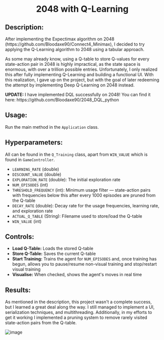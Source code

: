 <h1 align="center">2048 with Q-Learning</h1>

<h2>Description:</h2>
<p>
After implementing the Expectimax algorithm on 2048 (https://github.com/Bloodaxe90/Connect4_Minimax), I decided to try applying the Q-Learning algorithm to 2048 using a tabular approach.
</p>
<p>
As some may already know, using a Q-table to store Q-values for every state-action pair in 2048 is highly impractical, as the state space is enormous, with over a trillion possible entries. Unfortunately, I only realized this after fully implementing Q-Learning and building a functional UI. With this realization, I gave up on the project, but with the goal of later redeeming the attempt by implementing Deep Q-Learning on 2048 instead.
</p>
<p>
<strong>UPDATE:</strong> I have implemented DQL successfully on 2048! You can find it here: https://github.com/Bloodaxe90/2048_DQL_python
</p>

<h2>Usage:</h2>
<p>Run the main method in the <code>Application</code> class.</p>

<h2>Hyperparameters:</h2>
<p>All can be found in the <code>Q_Training</code> class, apart from <code>WIN_VALUE</code> which is found in <code>GameController</code>.</p>
<ul>
  <li><code>LEARNING_RATE</code> (double)</li>
  <li><code>DISCOUNT_VALUE</code> (double)</li>
  <li><code>EXPLORATION_RATE</code> (double): The initial exploration rate</li>
  <li><code>NUM_EPISODES</code> (int)</li>
  <li><code>THRESHOLD_FREQUENCY</code> (int): Minimum usage filter — state-action pairs with frequencies below this after every 1000 episodes are pruned from the Q-table</li>
  <li><code>DECAY_RATE</code> (double): Decay rate for the usage frequencies, learning rate, and exploration rate</li>
  <li><code>ACTUAL_Q_TABLE</code> (String): Filename used to store/load the Q-table</li>
  <li><code>WIN_VALUE</code> (int)</li>
</ul>

<h2>Controls:</h2>
<ul>
  <li><strong>Load Q-Table:</strong> Loads the stored Q-table</li>
  <li><strong>Store Q-Table:</strong> Saves the current Q-table</li>
  <li><strong>Start Training:</strong> Trains the agent for <code>NUM_EPISODES</code> and, once training has begun, allows you to pause/resume non-visual training and stop/restart visual training</li>
  <li><strong>Visualise:</strong> When checked, shows the agent's moves in real time</li>
</ul>

<h2>Results:</h2>
<p>
As mentioned in the description, this project wasn't a complete success, but I learned a great deal along the way. I still managed to implement a UI, serialization techniques, and multithreading. Additionally, in my efforts to get it working I implemented a pruning system to remove rarely visited state-action pairs from the Q-table.
</p>

![image](https://github.com/user-attachments/assets/7f7e049e-1861-463b-9575-773e9d479bc3)





